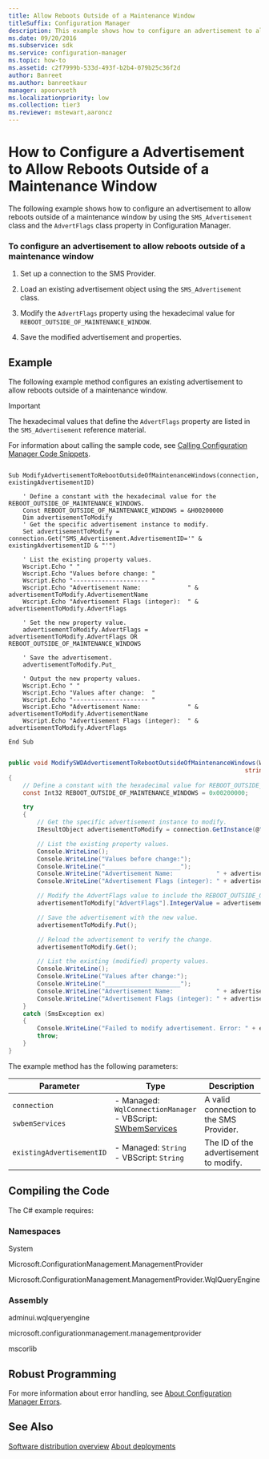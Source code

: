 ```yaml
---
title: Allow Reboots Outside of a Maintenance Window
titleSuffix: Configuration Manager
description: This example shows how to configure an advertisement to allow reboots outside of a maintenance window by using the SMS_Advertisement class and the AdvertFlags class property.
ms.date: 09/20/2016
ms.subservice: sdk
ms.service: configuration-manager
ms.topic: how-to
ms.assetid: c2f7999b-533d-493f-b2b4-079b25c36f2d
author: Banreet
ms.author: banreetkaur
manager: apoorvseth
ms.localizationpriority: low
ms.collection: tier3
ms.reviewer: mstewart,aaroncz 
---
```

# How to Configure a Advertisement to Allow Reboots Outside of a Maintenance Window
The following example shows how to configure an advertisement to allow reboots outside of a maintenance window by using the `SMS_Advertisement` class and the `AdvertFlags` class property in Configuration Manager.  

### To configure an advertisement to allow reboots outside of a maintenance window  

1.  Set up a connection to the SMS Provider.  

2.  Load an existing advertisement object using the `SMS_Advertisement` class.  

3.  Modify the `AdvertFlags` property using the hexadecimal value for `REBOOT_OUTSIDE_OF_MAINTENANCE_WINDOW`.  

4.  Save the modified advertisement and properties.  

## Example  
 The following example method configures an existing advertisement to allow reboots outside of a maintenance window.  

> [!IMPORTANT]
>  The hexadecimal values that define the `AdvertFlags` property are listed in the `SMS_Advertisement` reference material.  

 For information about calling the sample code, see [Calling Configuration Manager Code Snippets](../../../../develop/core/understand/calling-code-snippets.md).  

```vbs  

Sub ModifyAdvertisementToRebootOutsideOfMaintenanceWindows(connection, existingAdvertisementID)  

    ' Define a constant with the hexadecimal value for the REBOOT_OUTSIDE_OF_MAINTENANCE_WINDOWS.   
    Const REBOOT_OUTSIDE_OF_MAINTENANCE_WINDOWS = &H00200000  
    Dim advertisementToModify  
    ' Get the specific advertisement instance to modify.   
    Set advertisementToModify = connection.Get("SMS_Advertisement.AdvertisementID='" & existingAdvertisementID & "'")  

    ' List the existing property values.  
    Wscript.Echo " "  
    Wscript.Echo "Values before change: "  
    Wscript.Echo "--------------------- "  
    Wscript.Echo "Advertisement Name:             " & advertisementToModify.AdvertisementName  
    Wscript.Echo "Advertisement Flags (integer):  " & advertisementToModify.AdvertFlags  

    ' Set the new property value.  
    advertisementToModify.AdvertFlags = advertisementToModify.AdvertFlags OR REBOOT_OUTSIDE_OF_MAINTENANCE_WINDOWS  

    ' Save the advertisement.  
    advertisementToModify.Put_   

    ' Output the new property values.  
    Wscript.Echo " "  
    Wscript.Echo "Values after change:  "  
    Wscript.Echo "--------------------- "  
    Wscript.Echo "Advertisement Name:             " & advertisementToModify.AdvertisementName  
    Wscript.Echo "Advertisement Flags (integer):  " & advertisementToModify.AdvertFlags  

End Sub  

```  

```c#  

public void ModifySWDAdvertisementToRebootOutsideOfMaintenanceWindows(WqlConnectionManager connection,   
                                                                  string existingAdvertisementID)  
{  
    // Define a constant with the hexadecimal value for REBOOT_OUTSIDE_OF_MAINTENANCE_WINDOWS.   
    const Int32 REBOOT_OUTSIDE_OF_MAINTENANCE_WINDOWS = 0x00200000;  

    try  
    {  
        // Get the specific advertisement instance to modify.   
        IResultObject advertisementToModify = connection.GetInstance(@"SMS_Advertisement.AdvertisementID='" + existingAdvertisementID + "'");  

        // List the existing property values.  
        Console.WriteLine();  
        Console.WriteLine("Values before change:");  
        Console.WriteLine("_____________________");  
        Console.WriteLine("Advertisement Name:            " + advertisementToModify["AdvertisementName"].StringValue);  
        Console.WriteLine("Advertisement Flags (integer): " + advertisementToModify["AdvertFlags"].IntegerValue);  

        // Modify the AdvertFlags value to include the REBOOT_OUTSIDE_OF_MAINTENANCE_WINDOWS value.  
        advertisementToModify["AdvertFlags"].IntegerValue = advertisementToModify["AdvertFlags"].IntegerValue | REBOOT_OUTSIDE_OF_MAINTENANCE_WINDOWS;  

        // Save the advertisement with the new value.  
        advertisementToModify.Put();  

        // Reload the advertisement to verify the change.  
        advertisementToModify.Get();  

        // List the existing (modified) property values.  
        Console.WriteLine();  
        Console.WriteLine("Values after change:");  
        Console.WriteLine("_____________________");  
        Console.WriteLine("Advertisement Name:            " + advertisementToModify["AdvertisementName"].StringValue);  
        Console.WriteLine("Advertisement Flags (integer): " + advertisementToModify["AdvertFlags"].IntegerValue);  
    }  
    catch (SmsException ex)  
    {  
        Console.WriteLine("Failed to modify advertisement. Error: " + ex.Message);  
        throw;   
    }  
}  

```  

 The example method has the following parameters:  

|Parameter|Type|Description|  
|---------------|----------|-----------------|  
|`connection`<br /><br /> `swbemServices`|-   Managed: `WqlConnectionManager`<br />-   VBScript: [SWbemServices](/windows/win32/wmisdk/swbemservices)|A valid connection to the SMS Provider.|  
|`existingAdvertisementID`|-   Managed: `String`<br />-   VBScript: `String`|The ID of the advertisement to modify.|  

## Compiling the Code  
 The C# example requires:  

### Namespaces  
 System  

 Microsoft.ConfigurationManagement.ManagementProvider  

 Microsoft.ConfigurationManagement.ManagementProvider.WqlQueryEngine  

### Assembly  
 adminui.wqlqueryengine  

 microsoft.configurationmanagement.managementprovider  

 mscorlib  

## Robust Programming  
 For more information about error handling, see [About Configuration Manager Errors](../../../../develop/core/understand/about-configuration-manager-errors.md).  

## See Also  
 [Software distribution overview](software-distribution-overview.md)
 [About deployments](about-software-distribution-deployments.md)
